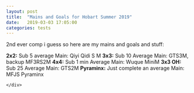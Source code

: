 ```yaml
---
layout: post
title:  "Mains and Goals for Hobart Summer 2019"
date:   2019-03-03 17:05:00
categories: tests
---
```


<div class="entry-content">
2nd ever comp i guess so here are my mains and goals and stuff:

**2x2:** Sub 5 average
  Main: Qiyi Qidi S M
**3x3:** Sub 10 Average
  Main: GTS3M, backup MF3RS2M
**4x4:** Sub 1 min Average
  Main: Wuque MiniM
**3x3 OH:** Sub 25 Average
  Main: GTS2M
**Pyraminx:** Just complete an average
  Main: MFJS Pyraminx


	</div>
